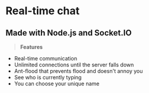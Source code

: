 # Real-time chat
## Made with Node.js and Socket.IO

> **Features**
* Real-time communication
* Unlimited connections until the server falls down
* Ant-flood that prevents flood and doesn't annoy you
* See who is currently typing
* You can choose your unique name

